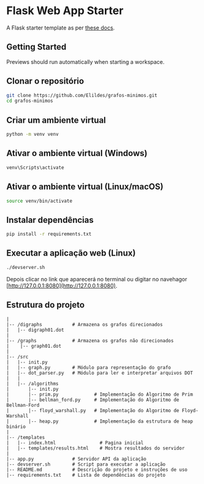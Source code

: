 # Flask Web App Starter

A Flask starter template as per [these docs](https://flask.palletsprojects.com/en/3.0.x/quickstart/#a-minimal-application).

## Getting Started

Previews should run automatically when starting a workspace.

## Clonar o repositório

```bash
git clone https://github.com/Elildes/grafos-minimos.git
cd grafos-minimos
```


## Criar um ambiente virtual

```bash
python -m venv venv
```

## Ativar o ambiente virtual (Windows)

```bash
venv\Scripts\activate
```

## Ativar o ambiente virtual (Linux/macOS)

```bash
source venv/bin/activate
```

## Instalar dependências

```bash
pip install -r requirements.txt
```

## Executar a aplicação web (Linux)

```bash
./devserver.sh
```

Depois clicar no link que aparecerá no terminal ou digitar no navehagor [http://127.0.0.1:8080](http://127.0.0.1:8080).  

## Estrutura do projeto


```
|
|-- /digraphs           # Armazena os grafos direcionados
|   |-- digraph01.dot
|  
|-- /graphs             # Armazena os grafos não direcionados
|    |-- graph01.dot
|  
|-- /src
|   |-- init.py  
|   |-- graph.py        # Módulo para representação do grafo  
|   |-- dot_parser.py   # Módulo para ler e interpretar arquivos DOT  
|   |  
|   |-- /algorithms  
|       |-- init.py  
|       |-- prim.py             # Implementação do Algoritmo de Prim  
|       |-- bellman_ford.py     # Implementação do Algoritmo de Bellman-Ford  
|       |-- floyd_warshall.py   # Implementação do Algoritmo de Floyd-Warshall  
|       |-- heap.py             # Implementação da estrutura de heap binário  
|
|-- /templates  
|   |-- index.html                # Pagina inicial
|   |-- templates/results.html    # Mostra resultados do servidor
|
|-- app.py              # Servidor API da aplicação
|-- devserver.sh        # Script para executar a aplicação
|-- README.md           # Descrição do projeto e instruções de uso  
|-- requirements.txt    # Lista de dependências do projeto  
```
